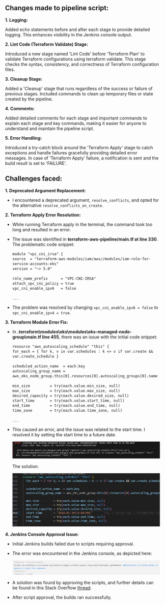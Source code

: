 ## Changes made to pipeline script:

**1. Logging:**

Added echo statements before and after each stage to provide detailed logging. This enhances visibility in the Jenkins console output.

**2. Lint Code (Terraform Validate) Stage:**

Introduced a new stage named 'Lint Code' before 'Terraform Plan' to validate Terraform configurations using terraform validate.
This stage checks the syntax, consistency, and correctness of Terraform configuration files.

**3. Cleanup Stage:**

Added a 'Cleanup' stage that runs regardless of the success or failure of previous stages.
Included commands to clean up temporary files or state created by the pipeline.

**4. Comments:**

Added detailed comments for each stage and important commands to explain each stage and key commands, making it easier for anyone to understand and maintain the pipeline script.

**5. Error Handling:**

Introduced a try-catch block around the 'Terraform Apply' stage to catch exceptions and handle failures gracefully providing detailed error messages. In case of 'Terraform Apply' failure, a notification is sent and the build result is set to 'FAILURE'.


## Challenges faced: 

**1. Deprecated Argument Replacement:**

- I encountered a deprecated argument, `resolve_conflicts`, and opted for the alternative `resolve_conflicts_on_create`.

**2. Terraform Apply Error Resolution:**

- While running Terraform apply in the terminal, the command took too long and resulted in an error.
- The issue was identified in **terraform-aws-pipeline/main.tf at line 330**.
The problematic code snippet:

    ```
    module "vpc_cni_irsa" {
    source  = "terraform-aws-modules/iam/aws//modules/iam-role-for-service-accounts-eks"
    version = "~> 5.0"

    role_name_prefix      = "VPC-CNI-IRSA"
    attach_vpc_cni_policy = true
    vpc_cni_enable_ipv6   = false

    ...
    ```

- The problem was resolved by changing `vpc_cni_enable_ipv6 = false` to `vpc_cni_enable_ipv4 = true`.


**3. Terraform Module Error Fix:**

- In **.terraform\modules\eks\modules\eks-managed-node-group\main.tf line 455**, there was an issue with the initial code snippet:


    ```
    resource "aws_autoscaling_schedule" "this" {
    for_each = { for k, v in var.schedules : k => v if var.create && var.create_schedule }

    scheduled_action_name  = each.key
    autoscaling_group_name = aws_eks_node_group.this[0].resources[0].autoscaling_groups[0].name

    min_size         = try(each.value.min_size, null)
    max_size         = try(each.value.max_size, null)
    desired_capacity = try(each.value.desired_size, null)
    start_time       = try(each.value.start_time, null)
    end_time         = try(each.value.end_time, null)
    time_zone        = try(each.value.time_zone, null)

    ...
    ```

- This caused an error, and the issue was related to the start time. I resolved it by setting the start time to a future date.

    ![problem2](./screenshots/problem2.png)

    The solution:
    
    ![problem2-fix](./screenshots/problem2-fix.png)


**4. Jenkins Console Approval Issue:**

- Initial Jenkins builds failed due to scripts requiring approval.

- The error was encountered in the Jenkins console, as depicted here: 

    ![problem4](./screenshots/problem4.png)

- A solution was found by approving the scripts, and further details can be found in this Stack Overflow [thread](https://stackoverflow.com/questions/38276341/jenkins-ci-pipeline-scripts-not-permitted-to-use-method-groovy-lang-groovyobject). 

- After script approval, the builds ran successfully.
     
